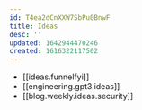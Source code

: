 ```yaml
---
id: T4ea2dCnXXW7SbPu0BnwF
title: Ideas
desc: ''
updated: 1642944470246
created: 1616322117502
---
```


* [[ideas.funnelfyi]]
* [[engineering.gpt3.ideas]]
* [[blog.weekly.ideas.security]]
